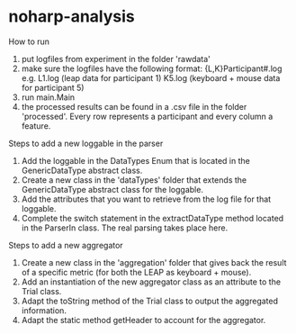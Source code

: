 noharp-analysis
===============
How to run
1. put logfiles from experiment in the folder 'rawdata'
2. make sure the logfiles have the following format: {L,K}Participant#.log e.g. L1.log (leap data for participant 1) K5.log (keyboard + mouse data for participant 5)
3. run main.Main
4. the processed results can be found in a .csv file in the folder 'processed'. Every row represents a participant and every column a feature. 

Steps to add a new loggable in the parser
1. Add the loggable in the DataTypes Enum that is located in the GenericDataType abstract class.
2. Create a new class in the 'dataTypes' folder that extends the GenericDataType abstract class for the loggable.
3. Add the attributes that you want to retrieve from the log file for that loggable.
4. Complete the switch statement in the extractDataType method located in the ParserIn class. The real parsing takes place here. 

Steps to add a new aggregator
1. Create a new class in the 'aggregation' folder that gives back the result of a specific metric (for both the LEAP as keyboard + mouse).
2. Add an instantiation of the new aggregator class as an attribute to the Trial class.
3. Adapt the toString method of the Trial class to output the aggregated information.
4. Adapt the static method getHeader to account for the aggregator.

